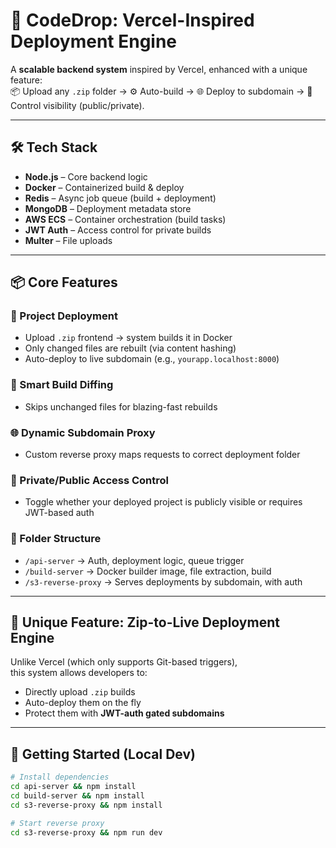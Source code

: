 # 🚀 CodeDrop: Vercel-Inspired Deployment Engine

A **scalable backend system** inspired by Vercel, enhanced with a unique feature:  
📦 Upload any `.zip` folder → ⚙️ Auto-build → 🌐 Deploy to subdomain → 🔐 Control visibility (public/private).

---

## 🛠 Tech Stack

- **Node.js** – Core backend logic
- **Docker** – Containerized build & deploy
- **Redis** – Async job queue (build + deployment)
- **MongoDB** – Deployment metadata store
- **AWS ECS** – Container orchestration (build tasks)
- **JWT Auth** – Access control for private builds
- **Multer** – File uploads

---

## 📦 Core Features

### 🔧 Project Deployment
- Upload `.zip` frontend → system builds it in Docker
- Only changed files are rebuilt (via content hashing)
- Auto-deploy to live subdomain (e.g., `yourapp.localhost:8000`)

### 🧠 Smart Build Diffing
- Skips unchanged files for blazing-fast rebuilds

### 🌐 Dynamic Subdomain Proxy
- Custom reverse proxy maps requests to correct deployment folder

### 🔐 Private/Public Access Control
- Toggle whether your deployed project is publicly visible or requires JWT-based auth

### 📁 Folder Structure
- `/api-server` → Auth, deployment logic, queue trigger
- `/build-server` → Docker builder image, file extraction, build
- `/s3-reverse-proxy` → Serves deployments by subdomain, with auth

---

## 🔮 Unique Feature: Zip-to-Live Deployment Engine

Unlike Vercel (which only supports Git-based triggers),  
this system allows developers to:

- Directly upload `.zip` builds
- Auto-deploy them on the fly
- Protect them with **JWT-auth gated subdomains**

---

## 🧪 Getting Started (Local Dev)

```bash
# Install dependencies
cd api-server && npm install
cd build-server && npm install
cd s3-reverse-proxy && npm install

# Start reverse proxy
cd s3-reverse-proxy && npm run dev
```
